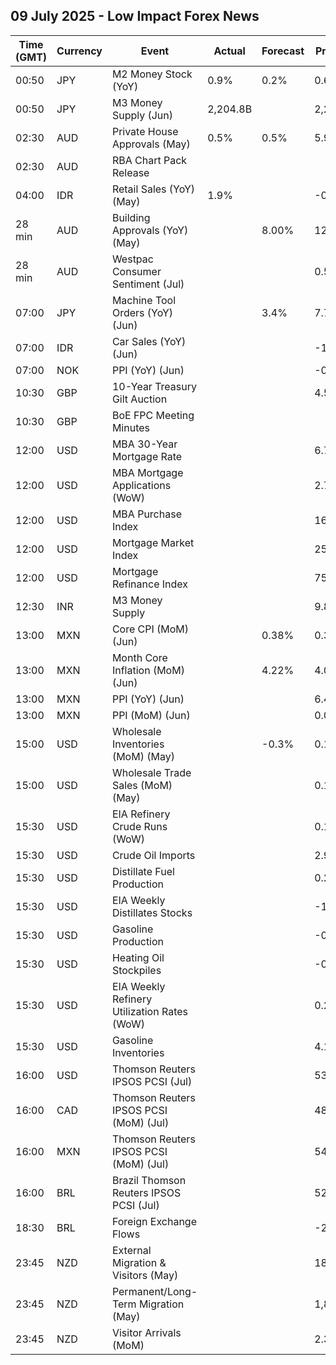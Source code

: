 ## 09 July 2025 - Low Impact Forex News

| Time (GMT) | Currency | Event | Actual | Forecast | Previous |
|------|----------|-------|--------|----------|----------|
| 00:50 | JPY | M2 Money Stock (YoY) | 0.9% | 0.2% | 0.6% |
| 00:50 | JPY | M3 Money Supply (Jun) | 2,204.8B |  | 2,200.8B |
| 02:30 | AUD | Private House Approvals (May) | 0.5% | 0.5% | 5.9% |
| 02:30 | AUD | RBA Chart Pack Release |  |  |  |
| 04:00 | IDR | Retail Sales (YoY) (May) | 1.9% |  | -0.3% |
| 28 min | AUD | Building Approvals (YoY) (May) |  | 8.00% | 12.00% |
| 28 min | AUD | Westpac Consumer Sentiment (Jul) |  |  | 0.5% |
| 07:00 | JPY | Machine Tool Orders (YoY) (Jun) |  | 3.4% | 7.7% |
| 07:00 | IDR | Car Sales (YoY) (Jun) |  |  | -16.10% |
| 07:00 | NOK | PPI (YoY) (Jun) |  |  | -0.1% |
| 10:30 | GBP | 10-Year Treasury Gilt Auction |  |  | 4.588% |
| 10:30 | GBP | BoE FPC Meeting Minutes |  |  |  |
| 12:00 | USD | MBA 30-Year Mortgage Rate |  |  | 6.79% |
| 12:00 | USD | MBA Mortgage Applications (WoW) |  |  | 2.7% |
| 12:00 | USD | MBA Purchase Index |  |  | 165.3 |
| 12:00 | USD | Mortgage Market Index |  |  | 257.5 |
| 12:00 | USD | Mortgage Refinance Index |  |  | 759.7 |
| 12:30 | INR | M3 Money Supply |  |  | 9.8% |
| 13:00 | MXN | Core CPI (MoM) (Jun) |  | 0.38% | 0.30% |
| 13:00 | MXN | Month Core Inflation (MoM) (Jun) |  | 4.22% | 4.06% |
| 13:00 | MXN | PPI (YoY) (Jun) |  |  | 6.40% |
| 13:00 | MXN | PPI (MoM) (Jun) |  |  | 0.00% |
| 15:00 | USD | Wholesale Inventories (MoM) (May) |  | -0.3% | 0.1% |
| 15:00 | USD | Wholesale Trade Sales (MoM) (May) |  |  | 0.1% |
| 15:30 | USD | EIA Refinery Crude Runs (WoW) |  |  | 0.118M |
| 15:30 | USD | Crude Oil Imports |  |  | 2.940M |
| 15:30 | USD | Distillate Fuel Production |  |  | 0.245M |
| 15:30 | USD | EIA Weekly Distillates Stocks |  |  | -1.710M |
| 15:30 | USD | Gasoline Production |  |  | -0.491M |
| 15:30 | USD | Heating Oil Stockpiles |  |  | -0.202M |
| 15:30 | USD | EIA Weekly Refinery Utilization Rates (WoW) |  |  | 0.2% |
| 15:30 | USD | Gasoline Inventories |  |  | 4.188M |
| 16:00 | USD | Thomson Reuters IPSOS PCSI (Jul) |  |  | 53.36 |
| 16:00 | CAD | Thomson Reuters IPSOS PCSI (MoM) (Jul) |  |  | 48.82 |
| 16:00 | MXN | Thomson Reuters IPSOS PCSI (MoM) (Jul) |  |  | 54.23 |
| 16:00 | BRL | Brazil Thomson Reuters IPSOS PCSI (Jul) |  |  | 52.08 |
| 18:30 | BRL | Foreign Exchange Flows |  |  | -2.268B |
| 23:45 | NZD | External Migration & Visitors (May) |  |  | 18.80% |
| 23:45 | NZD | Permanent/Long-Term Migration (May) |  |  | 1,810 |
| 23:45 | NZD | Visitor Arrivals (MoM) |  |  | 2.3% |
